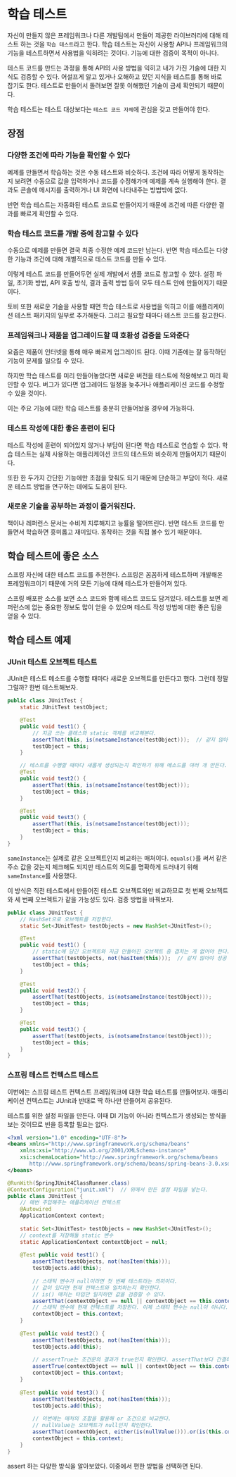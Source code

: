 # 학습 테스트

자신이 만들지 않은 프레임워크나 다른 개발팀에서 만들어 제공한 라이브러리에 대해 테스트 하는 것을 `학습 테스트`라고 한다. 학습 테스트는 자신이 사용할 API나 프레임워크의 기능을 테스트하면서 사용법을 익히려는 것이다. 기능에 대한 검증이 목적이 아니다.

테스트 코드를 만드는 과정을 통해 API의 사용 방법을 익히고 내가 가진 기술에 대한 지식도 검증할 수 있다. 어설프게 알고 있거나 오해하고 있던 지식을 테스트를 통해 바로 잡기도 한다. 테스트로 만들어서 돌려보면 잘못 이해했던 기술이 금세 확인되기 때문이다.

학습 테스트는 테스트 대상보다는 `테스트 코드 자체`에 관심을 갖고 만들어야 한다.

## 장점

### 다양한 조건에 따라 기능을 확인할 수 있다

예제를 만들면서 학습하는 것은 수동 테스트와 비슷하다. 조건에 따라 어떻게 동작하는지 보려면 수동으로 값을 입력하거나 코드를 수정해가며 예제를 계속 실행해야 한다. 결과도 콘솔에 메시지를 출력하거나 UI 화면에 나타내주는 방법밖에 없다.

반면 학습 테스트는 자동화된 테스트 코드로 만들어지기 때문에 조건에 따른 다양한 결과를 빠르게 확인할 수 있다.

### 학습 테스트 코드를 개발 중에 참고할 수 있다

수동으로 예제를 만들면 결국 최종 수정한 예제 코드만 남는다. 반면 학습 테스트는 다양한 기능과 조건에 대해 개별적으로 테스트 코드를 만들 수 있다.

이렇게 테스트 코드를 만들어두면 실제 개발에서 샘플 코드로 참고할 수 있다. 설정 파일, 초기화 방법, API 호출 방식, 결과 출력 방법 등이 모두 테스트 안에 만들어지기 때문이다.

토비 또한 새로운 기술을 사용할 때면 학습 테스트로 사용법을 익히고 이를 애플리케이션 테스트 패키지의 일부로 추가해둔다. 그리고 필요할 때마다 테스트 코드를 참고한다.

### 프레임워크나 제품을 업그레이드할 때 호환성 검증을 도와준다

요즘은 제품이 인터넷을 통해 매우 빠르게 업그레이드 된다. 이때 기존에는 잘 동작하던 기능이 문제를 일으킬 수 있다.

하지만 학습 테스트를 미리 만들어놓았다면 새로운 버전을 테스트에 적용해보고 미리 확인할 수 있다. 버그가 있다면 업그레이드 일정을 늦추거나 애플리케이션 코드를 수정할 수 있을 것이다.

이는 주요 기능에 대한 학습 테스트를 충분히 만들어놨을 경우에 가능하다.

### 테스트 작성에 대한 좋은 훈련이 된다

테스트 작성에 훈련이 되어있지 않거나 부담이 된다면 학습 테스트로 연습할 수 있다. 학습 테스트는 실제 사용하는 애플리케이션 코드의 테스트와 비슷하게 만들어지기 때문이다.

또한 한 두가지 간단한 기능에만 초점을 맞춰도 되기 때문에 단순하고 부담이 적다. 새로운 테스트 방법을 연구하는 데에도 도움이 된다.

### 새로운 기술을 공부하는 과정이 즐거워진다.

책이나 레퍼런스 문서는 수비게 지루해지고 능률을 떨어뜨린다. 반면 테스트 코드를 만들면서 학습하면 흥미롭고 재미있다. 동작하는 것을 직접 볼수 있기 때문이다.

## 학습 테스트에 좋은 소스

스프링 자신에 대한 테스트 코드를 추천한다. 스프링은 꼼꼼하게 테스트하며 개발해온 프레임워크이기 때문에 거의 모든 기능에 대해 테스트가 만들어져 있다.

스프링 배포판 소스를 보면 소스 코드와 함꼐 테스트 코드도 담겨있다. 테스트를 보면 레퍼런스에 없는 중요한 정보도 많이 얻을 수 있으며 테스트 작성 방법에 대한 좋은 팁을 얻을 수 있다.

## 학습 테스트 예제

### JUnit 테스트 오브젝트 테스트

JUnit은 테스트 메소드를 수행할 때마다 새로운 오브젝트를 만든다고 했다. 그런데 정말 그럴까? 한번 테스트해보자.

```java
public class JUnitTest {
    static JUnitTest testObject;

    @Test
    public void test1() {
        // 지금 쓰는 클래스와 static 객체를 비교해본다.
        assertThat(this, is(notsameInstance(testObject)));  // 같지 않아야 성공
        testObject = this;
    }

    // 테스트를 수행할 때마다 새롭게 생성되는지 확인하기 위해 메소드를 여러 개 만든다.
    @Test
    public void test2() {
        assertThat(this, is(notsameInstance(testObject)));
        testObject = this;
    }

    @Test
    public void test3() {
        assertThat(this, is(notsameInstance(testObject)));
        testObject = this;
    }
}
```

`sameInstance`는 실제로 같은 오브젝트인지 비교하는 매처이다. `equals()`를 써서 같은 주소 값을 갖는지 체크해도 되지만 테스트의 의도를 명확하게 드러내기 위해 `sameInstance`를 사용했다.

이 방식은 직전 테스트에서 만들어진 테스트 오브젝트와만 비교하므로 첫 번째 오브젝트와 세 번째 오브젝트가 같을 가능성도 있다. 검증 방법을 바꿔보자.

```java
public class JUnitTest {
    // HashSet으로 오브젝트를 저장한다.
    static Set<JUnitTest> testObjects = new HashSet<JUnitTest>();

    @Test
    public void test1() {
        // static에 담긴 오브젝트와 지금 만들어진 오브젝트 중 겹치는 게 없어야 한다.
        assertThat(testObjects, not(hasItem(this)));  // 같지 않아야 성공
        testObject = this;
    }

    @Test
    public void test2() {
        assertThat(testObjects, is(notsameInstance(testObject)));
        testObject = this;
    }

    @Test
    public void test3() {
        assertThat(testObjects, is(notsameInstance(testObject)));
        testObject = this;
    }
}
```

### 스프링 테스트 컨텍스트 테스트

이번에는 스프링 테스트 컨텍스트 프레임워크에 대한 학습 테스트를 만들어보자. 애플리케이션 컨텍스트는 JUnit과 반대로 딱 하나만 만들어져 공유된다.

테스트를 위한 설정 파일을 만든다. 이때 DI 기능이 아니라 컨텍스트가 생성되는 방식을 보는 것이므로 빈을 등록할 필요는 없다.

```xml
<?xml version="1.0" encoding="UTF-8"?>
<beans xmlns="http://www.springframework.org/schema/beans"
	xmlns:xsi="http://www.w3.org/2001/XMLSchema-instance"
	xsi:schemaLocation="http://www.springframework.org/schema/beans 
       http://www.springframework.org/schema/beans/spring-beans-3.0.xsd">
</beans>
```

```java
@RunWith(SpringJUnit4ClassRunner.class)
@ContextConfiguration("junit.xml")  // 위에서 만든 설정 파일을 넣는다.
public class JUnitTest {
    // 매번 주입해주는 애플리케이션 컨텍스트
	@Autowired 
    ApplicationContext context;
	
	static Set<JUnitTest> testObjects = new HashSet<JUnitTest>();
    // context를 저장해둘 static 변수
	static ApplicationContext contextObject = null;
	
	@Test public void test1() {
		assertThat(testObjects, not(hasItem(this)));
		testObjects.add(this);
		
        // 스태틱 변수가 null이라면 첫 번째 테스트라는 의미이다. 
        // 값이 있다면 현재 컨텍스트와 일치하는지 확인한다.
        // is() 매처는 타입만 일치하면 값을 검증할 수 있다.
		assertThat(contextObject == null || contextObject == this.context, is(true));
        // 스태틱 변수에 현재 컨텍스트를 저장한다. 이제 스태티 변수는 null이 아니다.
		contextObject = this.context;
	}
	
	@Test public void test2() {
		assertThat(testObjects, not(hasItem(this)));
		testObjects.add(this);
		
        // assertTrue는 조건문의 결과가 true인지 확인한다. assertThat보다 간결하다.
		assertTrue(contextObject == null || contextObject == this.context);
		contextObject = this.context;
	}
	
	@Test public void test3() {
		assertThat(testObjects, not(hasItem(this)));
		testObjects.add(this);
		
        // 이번에는 매처의 조합을 활용해 or 조건으로 비교한다.
        // nullValue는 오브젝트가 null인지 확인한다.
		assertThat(contextObject, either(is(nullValue())).or(is(this.contextObject)));
		contextObject = this.context;
	}
}
```

assert 하는 다양한 방식을 알아보았다. 이중에서 편한 방법을 선택하면 된다.